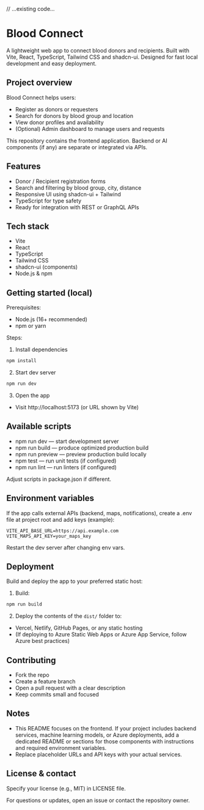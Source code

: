 // ...existing code...
# Blood Connect

A lightweight web app to connect blood donors and recipients. Built with Vite, React, TypeScript, Tailwind CSS and shadcn-ui. Designed for fast local development and easy deployment.

## Project overview

Blood Connect helps users:
- Register as donors or requesters
- Search for donors by blood group and location
- View donor profiles and availability
- (Optional) Admin dashboard to manage users and requests

This repository contains the frontend application. Backend or AI components (if any) are separate or integrated via APIs.

## Features

- Donor / Recipient registration forms
- Search and filtering by blood group, city, distance
- Responsive UI using shadcn-ui + Tailwind
- TypeScript for type safety
- Ready for integration with REST or GraphQL APIs

## Tech stack

- Vite
- React
- TypeScript
- Tailwind CSS
- shadcn-ui (components)
- Node.js & npm

## Getting started (local)

Prerequisites:
- Node.js (16+ recommended)
- npm or yarn

Steps:

1. Install dependencies
```bash
npm install
```

2. Start dev server
```bash
npm run dev
```

3. Open the app
- Visit http://localhost:5173 (or URL shown by Vite)

## Available scripts

- npm run dev — start development server
- npm run build — produce optimized production build
- npm run preview — preview production build locally
- npm test — run unit tests (if configured)
- npm run lint — run linters (if configured)

Adjust scripts in package.json if different.

## Environment variables

If the app calls external APIs (backend, maps, notifications), create a .env file at project root and add keys (example):

```
VITE_API_BASE_URL=https://api.example.com
VITE_MAPS_API_KEY=your_maps_key
```

Restart the dev server after changing env vars.

## Deployment

Build and deploy the app to your preferred static host:

1. Build:
```bash
npm run build
```

2. Deploy the contents of the `dist/` folder to:
- Vercel, Netlify, GitHub Pages, or any static hosting
- (If deploying to Azure Static Web Apps or Azure App Service, follow Azure best practices)

## Contributing

- Fork the repo
- Create a feature branch
- Open a pull request with a clear description
- Keep commits small and focused

## Notes

- This README focuses on the frontend. If your project includes backend services, machine learning models, or Azure deployments, add a dedicated README or sections for those components with instructions and required environment variables.
- Replace placeholder URLs and API keys with your actual services.

## License & contact

Specify your license (e.g., MIT) in LICENSE file.

For questions or updates, open an issue or contact the repository owner.

